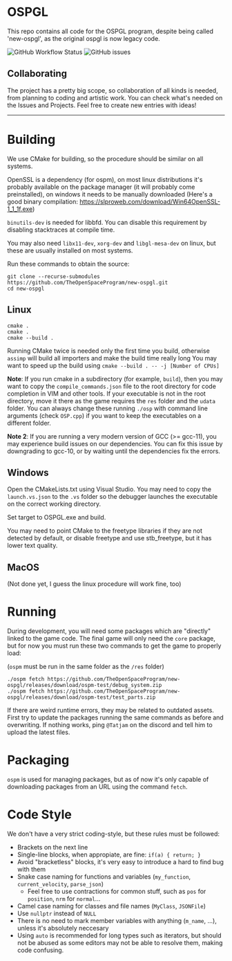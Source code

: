 # OSPGL
This repo contains all code for the OSPGL program, despite being called 'new-ospgl', as the original ospgl is now legacy code.

![GitHub Workflow Status](https://img.shields.io/github/actions/workflow/status/TheOpenSpaceProgram/new-ospgl/c-cpp.yml?branch=master)
![GitHub issues](https://img.shields.io/github/issues/TheOpenSpaceProgram/new-ospgl)


## Collaborating
The project has a pretty big scope, so collaboration of all kinds is needed, from planning to coding and artistic work. 
You can check what's needed on the Issues and Projects. Feel free to create new entries with ideas!

---

# Building
We use CMake for building, so the procedure should be similar on all systems.

OpenSSL is a dependency (for ospm), on most linux distributions it's probably available on the package manager (it will probably come preinstalled),
on windows it needs to be manually downloaded (Here's a good binary compilation: https://slproweb.com/download/Win64OpenSSL-1_1_1f.exe)

``binutils-dev`` is needed for libbfd. You can disable this requirement by disabling
stacktraces at compile time.

You may also need `libx11-dev`, `xorg-dev` and `libgl-mesa-dev` on linux, but these are usually installed on most systems. 

Run these commands to obtain the source:

```
git clone --recurse-submodules https://github.com/TheOpenSpaceProgram/new-ospgl.git
cd new-ospgl
```

## Linux
```
cmake .
cmake .
cmake --build . 
```
Running CMake twice is needed only the first time you build, otherwise `assimp` will build all importers and make the build time really long
You may want to speed up the build using `cmake --build . -- -j [Number of CPUs]`

**Note**: If you run cmake in a subdirectory (for example, `build`), then you may want to copy the `compile_commands.json` file to the root directory for code completion in VIM and other tools. 
If your executable is not in the root directory, move it there as the game requires the `res` folder and the `udata` folder. You can always change these running `./osp` with command line arguments (check `OSP.cpp`) if you want to keep the executables on a different folder.

**Note 2**: If you are running a very modern version of GCC (>= gcc-11), you may experience build issues on our dependencies. You can fix this issue by downgrading to gcc-10, or by waiting until the dependencies fix the errors. 

## Windows

Open the CMakeLists.txt using Visual Studio. You may need to copy the `launch.vs.json` to the `.vs` folder so
the debugger launches the executable on the correct working directory.

Set target to OSPGL.exe and build.

You may need to point CMake to the freetype libraries if they are not detected by default, or disable freetype and use 
stb_freetype, but it has lower text quality.

## MacOS

(Not done yet, I guess the linux procedure will work fine, too)

# Running

During development, you will need some packages which are "directly" linked to the game code.
The final game will only need the `core` package, but for now you must run these two commands to 
get the game to properly load:

(`ospm` must be run in the same folder as the `/res` folder)

```
./ospm fetch https://github.com/TheOpenSpaceProgram/new-ospgl/releases/download/ospm-test/debug_system.zip
./ospm fetch https://github.com/TheOpenSpaceProgram/new-ospgl/releases/download/ospm-test/test_parts.zip
```

If there are weird runtime errors, they may be related to outdated assets. First try to update the packages
running the same commands as before and overwriting. If nothing works, ping `@Tatjam` on the discord
and tell him to upload the latest files. 

# Packaging

`ospm` is used for managing packages, but as of now it's only capable of downloading packages from an URL using the command `fetch`. 

# Code Style
We don't have a very strict coding-style, but these rules must be followed:
- Brackets on the next line
- Single-line blocks, when appropiate, are fine: `if(a) { return; }`
- Avoid "bracketless" blocks, it's very easy to introduce a hard to find bug with them
- Snake case naming for functions and variables (`my_function`, `current_velocity`, `parse_json`)
    - Feel free to use contractions for common stuff, such as `pos` for `position`, `nrm` for `normal`...
- Camel case naming for classes and file names (`MyClass`, `JSONFile`)
- Use `nullptr` instead of `NULL`
- There is no need to mark member variables with anything (`m_name`, ...), unless it's absolutely neccesary
- Using `auto` is recommended for long types such as iterators, but should not be abused as some editors may not be able to resolve them, making code confusing.
